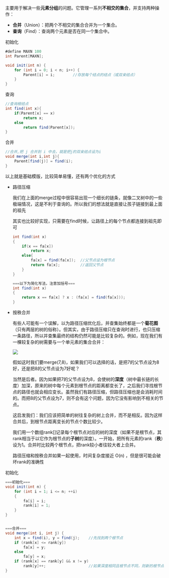 主要用于解决一些**元素分组**的问题。它管理一系列**不相交的集合**，并支持两种操作：

- **合并**（Union）：把两个不相交的集合合并为一个集合。
- **查询**（Find）：查询两个元素是否在同一个集合中。

 初始化

```java
#define MAXN 100
int Parent[MAXN];

void init(int n) {
    for (int i = 0; i < n; i++) {
        Parent[i] = i;        //存放每个结点的结点（或双亲结点）
    }
}
```

查询

```java
//查询根结点
int find(int x){
    if(Parent[x] == x)
        return x;
    else
        return find(Parent[x]);
}
```

合并

```java
//合并,把 j 合并到 i 中去，就是把j的双亲结点设为i
void merge(int i,int j){
    Parent[find(j)] = find(i);
}
```



以上就是基础模版，比较简单易懂，还有两个优化的方式

- 路径压缩

  我们在上面的merge过程中很容易出现一个细长的链条，就像二叉树中的一些极端情况，这是不利于查询的。所以我们的想法就是直接让孩子链接到最上面的祖先

  其实也比较好实现，只需要在find时候，让路径上的每个节点都连接到祖先即可

  ```java
  int find(int x)
  {
      if(x == fa[x])
          return x;
      else{
          fa[x] = find(fa[x]);  //父节点设为根节点
          return fa[x];         //返回父节点
      }
  }
  
  ===以下为简化写法，注意加括号===
  int find(int x)
  {
      return x == fa[x] ? x : (fa[x] = find(fa[x]));
  }
  ```

  

- 按秩合并

  有些人可能有一个误解，以为路径压缩优化后，并查集始终都是一个**菊花图**（只有两层的树的俗称）。但其实，由于路径压缩只在查询时进行，也只压缩一条路径，所以并查集最终的结构仍然可能是比较复杂的。例如，现在我们有一棵较复杂的树需要与一个单元素的集合合并：

  ![](https://typora-us.oss-us-west-1.aliyuncs.com/20221130170923.png)

  假如这时我们要merge(7,8)，如果我们可以选择的话，是把7的父节点设为8好，还是把8的父节点设为7好呢？

  当然是后者。因为如果把7的父节点设为8，会使树的**深度**（树中最长链的长度）加深，原来的树中每个元素到根节点的距离都变长了，之后我们寻找根节点的路径也就会相应变长。虽然我们有路径压缩，但路径压缩也是会消耗时间的。而把8的父节点设为7，则不会有这个问题，因为它没有影响到不相关的节点。

  这启发我们：我们应该把简单的树往复杂的树上合并，而不是相反。因为这样合并后，到根节点距离变长的节点个数比较少。

  我们用一个数组rank[]记录每个根节点对应的树的深度（如果不是根节点，其rank相当于以它作为根节点的**子树**的深度）。一开始，把所有元素的rank（**秩**）设为1。合并时比较两个根节点，把rank较小者往较大者上合并。

  路径压缩和按秩合并如果一起使用，时间复杂度接近 O(n) ，但是很可能会破坏rank的准确性



初始化

```java
===初始化===
void init(int n) {
    for (int i = 1; i <= n; ++i)
    {
        fa[i] = i;
        rank[i] = 1;
    }
}


===合并===
void merge(int i, int j) {
    int x = find(i), y = find(j);    //先找到两个根节点
    if (rank[x] <= rank[y])
        fa[x] = y;
    else
        fa[y] = x;
    if (rank[x] == rank[y] && x != y)
        rank[y]++;                   //如果深度相同且根节点不同，则新的根节点的深度+1
}
```

